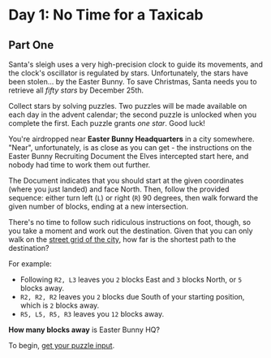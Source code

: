 # Day 1: No Time for a Taxicab

## Part One

Santa's sleigh uses a very high-precision clock to guide its movements, and the
clock's oscillator is regulated by stars. Unfortunately, the stars have been
stolen... by the Easter Bunny. To save Christmas, Santa needs you to retrieve
all *fifty stars* by December 25th.

Collect stars by solving puzzles. Two puzzles will be made available on each day
in the advent calendar; the second puzzle is unlocked when you complete the
first. Each puzzle grants *one star*. Good luck!

You're airdropped near **Easter Bunny Headquarters** in a city somewhere.
"Near", unfortunately, is as close as you can get - the instructions on the
Easter Bunny Recruiting Document the Elves intercepted start here, and nobody
had time to work them out further.

The Document indicates that you should start at the given coordinates (where you
just landed) and face North. Then, follow the provided sequence: either turn
left (`L`) or right (`R`) 90 degrees, then walk forward the given number of
blocks, ending at a new intersection.

There's no time to follow such ridiculous instructions on foot, though, so you
take a moment and work out the destination. Given that you can only walk on the
[street grid of the city](https://en.wikipedia.org/wiki/Taxicab_geometry), how
far is the shortest path to the destination?

For example:
- Following `R2, L3` leaves you `2` blocks East and `3` blocks North, or `5`
  blocks away.
- `R2, R2, R2` leaves you `2` blocks due South of your starting position, which
  is `2` blocks away.
- `R5, L5, R5, R3` leaves you `12` blocks away.

**How many blocks away** is Easter Bunny HQ?

To begin, [get your puzzle input](day1.input.txt).
